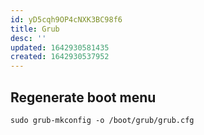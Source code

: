 ```yaml
---
id: yD5cqh9OP4cNXK3BC98f6
title: Grub
desc: ''
updated: 1642930581435
created: 1642930537952
---
```


## Regenerate boot menu
```
sudo grub-mkconfig -o /boot/grub/grub.cfg
``` 
